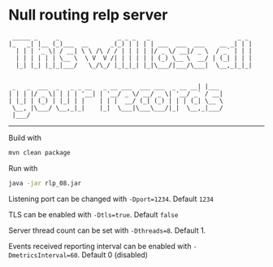# Null routing relp server
```
 _____ _     _                _ _ _   _                        _ _ 
|_   _| |__ (_)___  __      _(_) | | | | ___  ___  ___    __ _| | |
  | | | '_ \| / __| \ \ /\ / / | | | | |/ _ \/ __|/ _ \  / _` | | |
  | | | | | | \__ \  \ V  V /| | | | | | (_) \__ \  __/ | (_| | | |
  |_| |_| |_|_|___/   \_/\_/ |_|_|_| |_|\___/|___/\___|  \__,_|_|_|


 _   _  ___  _   _ _ __   _ __ ___  ___ ___  _ __ __| |___ 
| | | |/ _ \| | | | '__| | '__/ _ \/ __/ _ \| '__/ _` / __|
| |_| | (_) | |_| | |    | | |  __/ (_| (_) | | | (_| \__ \
 \__, |\___/ \__,_|_|    |_|  \___|\___\___/|_|  \__,_|___/
 |___/                                                     
```

---

Build with
```sh
mvn clean package
```

Run with
```sh
java -jar rlp_08.jar
```

Listening port can be changed with `-Dport=1234`. Default `1234`

TLS can be enabled with `-Dtls=true`. Default `false`

Server thread count can be set with `-Dthreads=8`. Default 1.

Events received reporting interval can be enabled with `-DmetricsInterval=60`. Default 0 (disabled)
